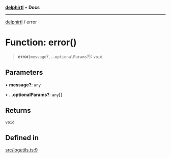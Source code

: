 [**delphirtl**](../README.md) • **Docs**

***

[delphirtl](../globals.md) / error

# Function: error()

> **error**(`message`?, ...`optionalParams`?): `void`

## Parameters

• **message?**: `any`

• ...**optionalParams?**: `any`[]

## Returns

`void`

## Defined in

[src/logutils.ts:9](https://github.com/chuacw/delphirtl/blob/9155347a443be8e1df1021d02dbd646d9cee97fc/src/logutils.ts#L9)
